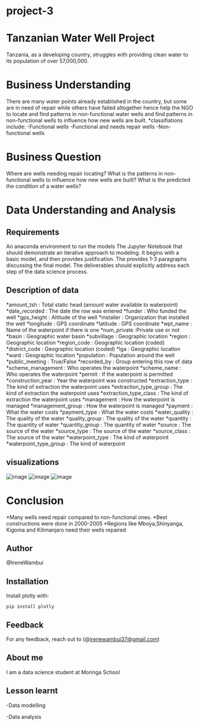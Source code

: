 # project-3
# Tanzanian Water Well Project
Tanzania, as a developing country, struggles with providing clean water to its population of over 57,000,000.
# Business Understanding
There are many water points already established in the country, but some are in need of repair while others have failed altogether hence help the NGO to locate and find patterns in non-functional water wells and find patterns in non-functional wells to influence how new wells are built.
*classifiations include:
-Functional wells
-Functional and needs repair wells
-Non-functional wells
# Business Question
Where are wells needing repair locating?
What is the patterns in non-functional wells to influence how new wells are built?
What is the predicted the condition of a water wells?
# Data Understanding and Analysis
## Requirements
An anaconda environment to run the models
The Jupyter Notebook that should demonstrate an iterative approach to modeling. It begins with a basic model, and then provides justification. The provides 1-3 paragraphs discussing the final model.
The deliverables should explicitly address each step of the data science process.
## Description of data
*amount_tsh : Total static head (amount water available to waterpoint)
*date_recorded : The date the row was entered
*funder : Who funded the well
*gps_height : Altitude of the well
*installer : Organization that installed the well
*longitude : GPS coordinate
*latitude : GPS coordinate
*wpt_name : Name of the waterpoint if there is one
*num_private :Private use or not
*basin : Geographic water basin
*subvillage : Geographic location
*region : Geographic location
*region_code : Geographic location (coded)
*district_code : Geographic location (coded)
*lga : Geographic location
*ward : Geographic location
*population : Population around the well
*public_meeting : True/False
*recorded_by : Group entering this row of data
*scheme_management : Who operates the waterpoint
*scheme_name : Who operates the waterpoint
*permit : If the waterpoint is permitted
*construction_year : Year the waterpoint was constructed
*extraction_type : The kind of extraction the waterpoint uses
*extraction_type_group : The kind of extraction the waterpoint uses
*extraction_type_class : The kind of extraction the waterpoint uses
*management : How the waterpoint is managed
*management_group : How the waterpoint is managed
*payment : What the water costs
*payment_type : What the water costs
*water_quality : The quality of the water
*quality_group : The quality of the water
*quantity : The quantity of water
*quantity_group : The quantity of water
*source : The source of the water
*source_type : The source of the water
*source_class : The source of the water
*waterpoint_type : The kind of waterpoint
*waterpoint_type_group : The kind of waterpoint
## visualizations
![image](https://user-images.githubusercontent.com/104469458/182607043-9a6d26d1-3199-4ce0-b5cf-0689996a18af.png)
![image](https://user-images.githubusercontent.com/104469458/182607553-7332feda-9d51-4692-bfeb-76d73690d131.png)
![image](https://user-images.githubusercontent.com/104469458/182608832-c1302d5a-2ae5-4116-85ef-2393f5aba24b.png)

# Conclusion
*Many wells need repair compared to non-functional ones.
*Best constructions were done in 2000-2005
*Regions like Mboya,Shinyanga, Kigoma and Kilimanjaro need their wells repaired


## Author

@IreneWambui

## Installation

Install plotly with:

`pip install plotly`

## Feedback

For any feedback, reach out to (@irenewambui37@gmail.com)

## About me

I am a data science student at Moringa School

## Lesson learnt

-Data modelling

-Data analysis


